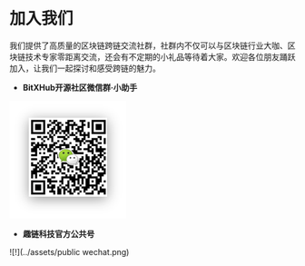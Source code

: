 # 加入我们
我们提供了高质量的区块链跨链交流社群，社群内不仅可以与区块链行业大咖、区块链技术专家零距离交流，还会有不定期的小礼品等待着大家。欢迎各位朋友踊跃加入，让我们一起探讨和感受跨链的魅力。

- **BitXHub开源社区微信群·小助手**

![!](../assets/wechat.png)

-  **趣链科技官方公共号** 

![!](../assets/public wechat.png)

